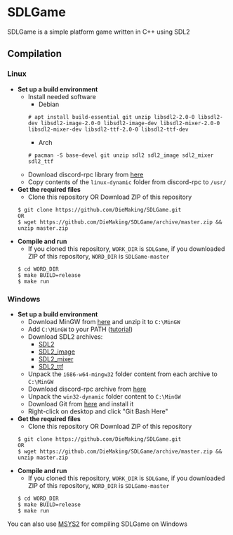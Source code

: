 # SDLGame
SDLGame is a simple platform game written in C++ using SDL2

## Compilation
### Linux
* **Set up a build environment**
	* Install needed software
		* Debian
		```
		# apt install build-essential git unzip libsdl2-2.0-0 libsdl2-dev libsdl2-image-2.0-0 libsdl2-image-dev libsdl2-mixer-2.0-0 libsdl2-mixer-dev libsdl2-ttf-2.0-0 libsdl2-ttf-dev
		```
		* Arch
		```
		# pacman -S base-devel git unzip sdl2 sdl2_image sdl2_mixer sdl2_ttf
		```
	* Download discord-rpc library from [here](https://themaking.xyz/r/discord-rpc-linux-latest)
	* Copy contents of the `linux-dynamic` folder from discord-rpc to `/usr/`
* **Get the required files**
	* Clone this repository OR Download ZIP of this repository
	```
	$ git clone https://github.com/DieMaking/SDLGame.git
	OR
	$ wget https://github.com/DieMaking/SDLGame/archive/master.zip && unzip master.zip
	```
* **Compile and run**
	* If you cloned this repository, `WORK_DIR` is `SDLGame`, if you downloaded ZIP of this repository, `WORD_DIR` is `SDLGame-master`
	```
	$ cd WORD_DIR
	$ make BUILD=release
	$ make run
	```

### Windows
* **Set up a build environment**
	* Download MinGW from [here](https://sourceforge.net/projects/mingw-w64/files/Toolchains%20targetting%20Win32/Personal%20Builds/mingw-builds/8.1.0/threads-posix/dwarf/i686-8.1.0-release-posix-dwarf-rt_v6-rev0.7z/download) and unzip it to `C:\MinGW`
	* Add `C:\MinGW` to your PATH ([tutorial](https://www.howtogeek.com/118594/how-to-edit-your-system-path-for-easy-command-line-access/))
	* Download SDL2 archives:
		* [SDL2](https://themaking.xyz/r/sdl-latest)
		* [SDL2_image](https://themaking.xyz/r/sdl-image-latest)
		* [SDL2_mixer](https://themaking.xyz/r/sdl-mixer-latest)
		* [SDL2_ttf](https://themaking.xyz/r/sdl-ttf-latest)
	* Unpack the `i686-w64-mingw32` folder content from each archive to `C:\MinGW`
	* Download discord-rpc archive from [here](https://themaking.xyz/r/discord-rpc-win-latest)
	* Unpack the `win32-dynamic` folder content to `C:\MinGW`
	* Download Git from [here](https://git-scm.com/download/win) and install it
	* Right-click on desktop and click "Git Bash Here"
* **Get the required files**
	* Clone this repository OR Download ZIP of this repository
	```
	$ git clone https://github.com/DieMaking/SDLGame.git
	OR
	$ wget https://github.com/DieMaking/SDLGame/archive/master.zip && unzip master.zip
	```
* **Compile and run**
	* If you cloned this repository, `WORK_DIR` is `SDLGame`, if you downloaded ZIP of this repository, `WORD_DIR` is `SDLGame-master`
	```
	$ cd WORD_DIR
	$ make BUILD=release
	$ make run
	```

You can also use [MSYS2](https://www.msys2.org/) for compiling SDLGame on Windows
